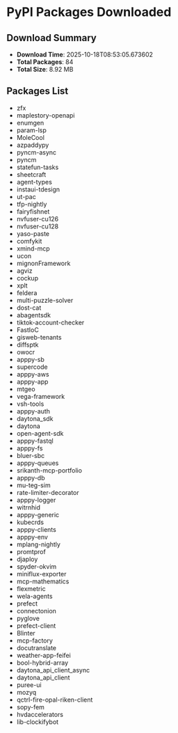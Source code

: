 # PyPI Packages Downloaded

## Download Summary
- **Download Time**: 2025-10-18T08:53:05.673602
- **Total Packages**: 84
- **Total Size**: 8.92 MB

## Packages List
- zfx
- maplestory-openapi
- enumgen
- param-lsp
- MoleCool
- azpaddypy
- pyncm-async
- pyncm
- statefun-tasks
- sheetcraft
- agent-types
- instaui-tdesign
- ut-pac
- tfp-nightly
- fairyfishnet
- nvfuser-cu126
- nvfuser-cu128
- yaso-paste
- comfykit
- xmind-mcp
- ucon
- mignonFramework
- agviz
- cockup
- xplt
- feldera
- multi-puzzle-solver
- dost-cat
- abagentsdk
- tiktok-account-checker
- FastIoC
- gisweb-tenants
- diffsptk
- owocr
- apppy-sb
- supercode
- apppy-aws
- apppy-app
- mtgeo
- vega-framework
- vsh-tools
- apppy-auth
- daytona_sdk
- daytona
- open-agent-sdk
- apppy-fastql
- apppy-fs
- bluer-sbc
- apppy-queues
- srikanth-mcp-portfolio
- apppy-db
- mu-teg-sim
- rate-limiter-decorator
- apppy-logger
- witrnhid
- apppy-generic
- kubecrds
- apppy-clients
- apppy-env
- mplang-nightly
- promtprof
- djaploy
- spyder-okvim
- miniflux-exporter
- mcp-mathematics
- flexmetric
- wela-agents
- prefect
- connectonion
- pyglove
- prefect-client
- Blinter
- mcp-factory
- docutranslate
- weather-app-feifei
- bool-hybrid-array
- daytona_api_client_async
- daytona_api_client
- puree-ui
- mozyq
- qctrl-fire-opal-riken-client
- sopy-fem
- hvdaccelerators
- lib-clockifybot
